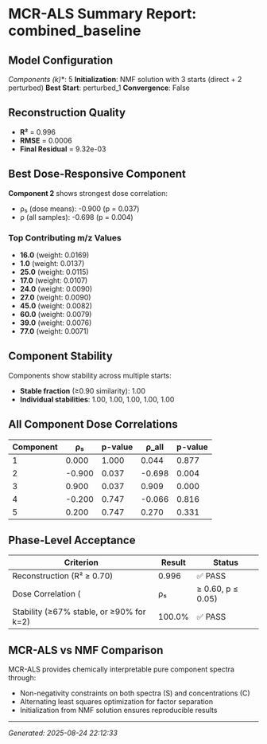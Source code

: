 # MCR-ALS Summary Report: combined_baseline

## Model Configuration

**Components (k*)**: 5
**Initialization**: NMF solution with 3 starts (direct + 2 perturbed)
**Best Start**: perturbed_1
**Convergence**: False

## Reconstruction Quality

- **R²** = 0.996
- **RMSE** = 0.0006
- **Final Residual** = 9.32e-03

## Best Dose-Responsive Component

**Component 2** shows strongest dose correlation:
- ρ₅ (dose means): -0.900 (p = 0.037)
- ρ (all samples): -0.698 (p = 0.004)

### Top Contributing m/z Values

- **16.0** (weight: 0.0169)
- **1.0** (weight: 0.0137)
- **25.0** (weight: 0.0115)
- **17.0** (weight: 0.0107)
- **24.0** (weight: 0.0090)
- **27.0** (weight: 0.0090)
- **45.0** (weight: 0.0082)
- **60.0** (weight: 0.0079)
- **39.0** (weight: 0.0076)
- **77.0** (weight: 0.0071)


## Component Stability

Components show stability across multiple starts:
- **Stable fraction** (≥0.90 similarity): 1.00
- **Individual stabilities**: 1.00, 1.00, 1.00, 1.00, 1.00

## All Component Dose Correlations

| Component | ρ₅ | p-value | ρ_all | p-value |
|-----------|-----|---------|-------|---------|
| 1 | 0.000 | 1.000 | 0.044 | 0.877 |
| 2 | -0.900 | 0.037 | -0.698 | 0.004 |
| 3 | 0.900 | 0.037 | 0.909 | 0.000 |
| 4 | -0.200 | 0.747 | -0.066 | 0.816 |
| 5 | 0.200 | 0.747 | 0.270 | 0.331 |


## Phase-Level Acceptance

| Criterion | Result | Status |
|-----------|--------|--------|
| Reconstruction (R² ≥ 0.70) | 0.996 | ✅ PASS |
| Dose Correlation (|ρ₅| ≥ 0.60, p ≤ 0.05) | 0.900 (p=0.037) | ✅ PASS |
| Stability (≥67% stable, or ≥90% for k=2) | 100.0% | ✅ PASS |

## MCR-ALS vs NMF Comparison

MCR-ALS provides chemically interpretable pure component spectra through:
- Non-negativity constraints on both spectra (S) and concentrations (C)
- Alternating least squares optimization for factor separation
- Initialization from NMF solution ensures reproducible results

---

*Generated: 2025-08-24 22:12:33*
